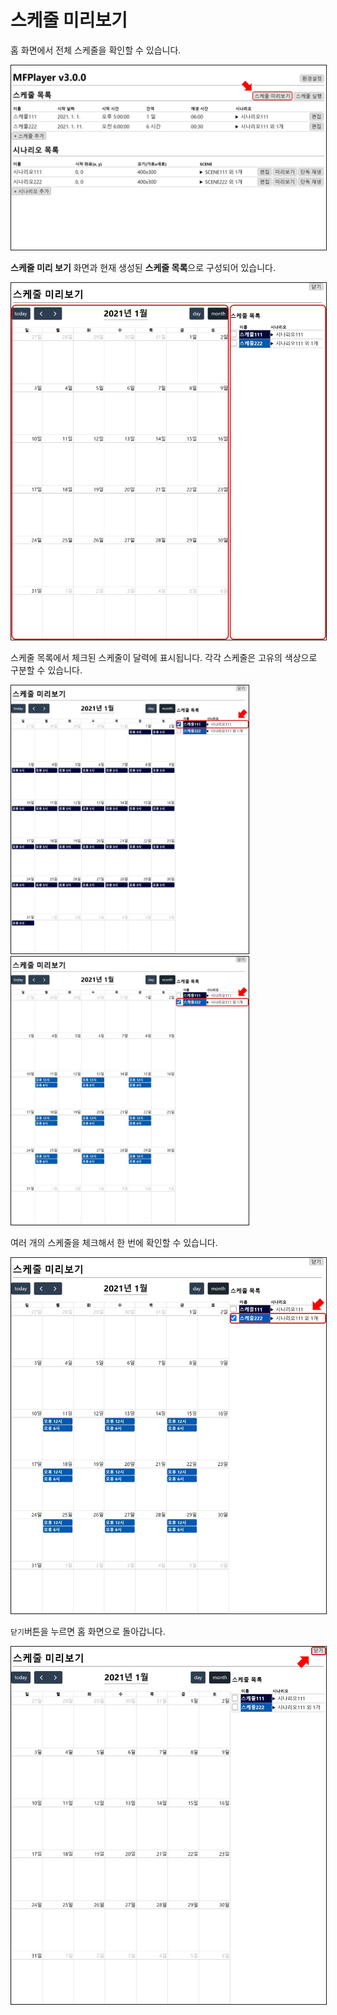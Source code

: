 # 스케줄 미리보기
홈 화면에서 전체 스케줄을 확인할 수 있습니다.

<img src="./img/preview/previewSchedule.jpg" style="border: 1px solid"/>

**스케줄 미리 보기** 화면과 현재 생성된 **스케줄 목록**으로 구성되어 있습니다.

<img src="./img/preview/preview.jpg" style="border: 1px solid"/>

스케줄 목록에서 체크된 스케줄이 달력에 표시됩니다. 각각 스케줄은 고유의 색상으로 구분할 수 있습니다.

<img src="./img/preview/preview1.jpg" style="border: 1px solid" width= "380"/><img src="./img/preview/preview2.jpg" style="border: 1px solid" width= "380"/>

여러 개의 스케줄을 체크해서 한 번에 확인할 수 있습니다.

<img src="./img/preview/preview2.jpg" style="border: 1px solid"/>

`닫기`버튼을 누르면 홈 화면으로 돌아갑니다.

<img src="./img/preview/closePreview.jpg" style="border: 1px solid"/>
